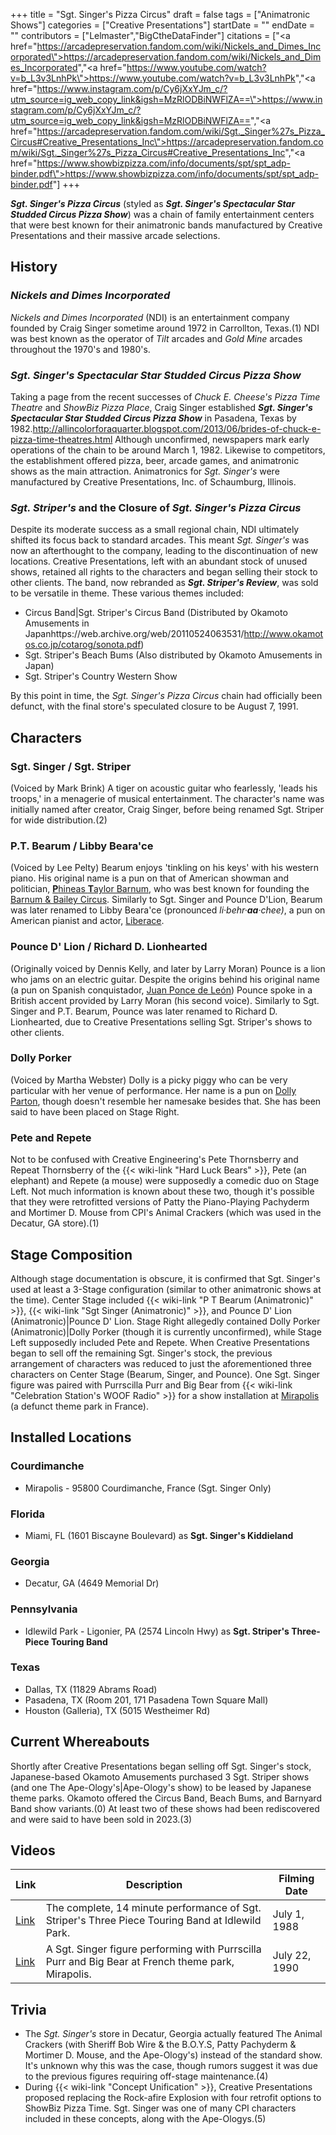 +++
title = "Sgt. Singer's Pizza Circus"
draft = false
tags = ["Animatronic Shows"]
categories = ["Creative Presentations"]
startDate = ""
endDate = ""
contributors = ["Lelmaster","BigCtheDataFinder"]
citations = ["<a href=\"https://arcadepreservation.fandom.com/wiki/Nickels_and_Dimes_Incorporated\">https://arcadepreservation.fandom.com/wiki/Nickels_and_Dimes_Incorporated</a>","<a href=\"https://www.youtube.com/watch?v=b_L3v3LnhPk\">https://www.youtube.com/watch?v=b_L3v3LnhPk</a>","<a href=\"https://www.instagram.com/p/Cy6jXxYJm_c/?utm_source=ig_web_copy_link&igsh=MzRlODBiNWFlZA==\">https://www.instagram.com/p/Cy6jXxYJm_c/?utm_source=ig_web_copy_link&igsh=MzRlODBiNWFlZA==</a>","<a href=\"https://arcadepreservation.fandom.com/wiki/Sgt._Singer%27s_Pizza_Circus#Creative_Presentations_Inc\">https://arcadepreservation.fandom.com/wiki/Sgt._Singer%27s_Pizza_Circus#Creative_Presentations_Inc</a>","<a href=\"https://www.showbizpizza.com/info/documents/spt/spt_adp-binder.pdf\">https://www.showbizpizza.com/info/documents/spt/spt_adp-binder.pdf</a>"]
+++

***Sgt. Singer's Pizza Circus*** (styled as ***Sgt. Singer's Spectacular Star Studded Circus Pizza Show***) was a chain of family entertainment centers that were best known for their animatronic bands manufactured by Creative Presentations and their massive arcade selections.

## History

### *Nickels and Dimes Incorporated*

*Nickels and Dimes Incorporated* (NDI) is an entertainment company founded by Craig Singer sometime around 1972 in Carrollton, Texas.(1) NDI was best known as the operator of *Tilt* arcades and *Gold Mine* arcades throughout the 1970's and 1980's.

### ***Sgt. Singer's Spectacular Star Studded Circus Pizza Show***

Taking a page from the recent successes of *Chuck E. Cheese's Pizza Time Theatre* and *ShowBiz Pizza Place*, Craig Singer established ***Sgt. Singer's Spectacular Star Studded Circus Pizza Show*** in Pasadena, Texas by 1982.http://allincolorforaquarter.blogspot.com/2013/06/brides-of-chuck-e-pizza-time-theatres.html Although unconfirmed, newspapers mark early operations of the chain to be around March 1, 1982. Likewise to competitors, the establishment offered pizza, beer, arcade games, and animatronic shows as the main attraction. Animatronics for *Sgt. Singer's* were manufactured by Creative Presentations, Inc. of Schaumburg, Illinois.

### *Sgt. Striper's* and the Closure of *Sgt. Singer's Pizza Circus*

Despite its moderate success as a small regional chain, NDI ultimately shifted its focus back to standard arcades. This meant *Sgt. Singer's* was now an afterthought to the company, leading to the discontinuation of new locations. Creative Presentations, left with an abundant stock of unused shows, retained all rights to the characters and began selling their stock to other clients. The band, now rebranded as ***Sgt. Striper's Review***, was sold to be versatile in theme. These various themes included:

- Circus Band|Sgt. Striper's Circus Band (Distributed by Okamoto Amusements in Japanhttps://web.archive.org/web/20110524063531/http://www.okamotos.co.jp/cotarog/sonota.pdf)
- Sgt. Striper's Beach Bums (Also distributed by Okamoto Amusements in Japan)
- Sgt. Striper's Country Western Show

By this point in time, the *Sgt. Singer's Pizza Circus* chain had officially been defunct, with the final store's speculated closure to be August 7, 1991.

## Characters

### Sgt. Singer / Sgt. Striper

(Voiced by Mark Brink) A tiger on acoustic guitar who fearlessly, 'leads his troops,' in a menagerie of musical entertainment. The character's name was initially named after creator, Craig Singer, before being renamed Sgt. Striper for wide distribution.(2)

### P.T. Bearum / Libby Beara'ce

(Voiced by Lee Pelty) Bearum enjoys 'tinkling on his keys' with his western piano. His original name is a pun on that of American showman and politician, [**P**hineas **T**aylor Barnum](https://en.wikipedia.org/wiki/P._T._Barnum), who was best known for founding the [Barnum &amp; Bailey Circus](https://en.wikipedia.org/wiki/Ringling_Bros._and_Barnum_%26_Bailey_Circus). Similarly to Sgt. Singer and Pounce D'Lion, Bearum was later renamed to Libby Beara'ce (pronounced *li·behr·**aa**·chee)*, a pun on American pianist and actor, [Liberace](https://en.wikipedia.org/wiki/Liberace).

### Pounce D' Lion / Richard D. Lionhearted

(Originally voiced by Dennis Kelly, and later by Larry Moran) Pounce is a lion who jams on an electric guitar. Despite the origins behind his original name (a pun on Spanish conquistador, [Juan Ponce de León](https://en.wikipedia.org/wiki/Juan_Ponce_de_Le%C3%B3n)) Pounce spoke in a British accent provided by Larry Moran (his second voice). Similarly to Sgt. Singer and P.T. Bearum, Pounce was later renamed to Richard D. Lionhearted, due to Creative Presentations selling Sgt. Striper's shows to other clients.

### Dolly Porker

(Voiced by Martha Webster) Dolly is a picky piggy who can be very particular with her venue of performance. Her name is a pun on [Dolly Parton](https://en.wikipedia.org/wiki/Dolly_Parton), though doesn't resemble her namesake besides that. She has been said to have been placed on Stage Right.

### Pete and Repete

Not to be confused with Creative Engineering's Pete Thornsberry and Repeat Thornsberry of the {{< wiki-link "Hard Luck Bears" >}}, Pete (an elephant) and Repete (a mouse) were supposedly a comedic duo on Stage Left. Not much information is known about these two, though it's possible that they were retrofitted versions of Patty the Piano-Playing Pachyderm and Mortimer D. Mouse from CPI's Animal Crackers (which was used in the Decatur, GA store).(1)

## Stage Composition

Although stage documentation is obscure, it is confirmed that Sgt. Singer's used at least a 3-Stage configuration (similar to other animatronic shows at the time). Center Stage included {{< wiki-link "P T Bearum (Animatronic)" >}}, {{< wiki-link "Sgt Singer (Animatronic)" >}}, and Pounce D' Lion (Animatronic)|Pounce D' Lion. Stage Right allegedly contained Dolly Porker (Animatronic)|Dolly Porker (though it is currently unconfirmed), while Stage Left supposedly included Pete and Repete. When Creative Presentations began to sell off the remaining Sgt. Singer's stock, the previous arrangement of characters was reduced to just the aforementioned three characters on Center Stage (Bearum, Singer, and Pounce). One Sgt. Singer figure was paired with Purrscilla Purr and Big Bear from {{< wiki-link "Celebration Station's WOOF Radio" >}} for a show installation at [Mirapolis](https://en.wikipedia.org/wiki/Mirapolis) (a defunct theme park in France).

## Installed Locations

### Courdimanche

- Mirapolis - 95800 Courdimanche, France (Sgt. Singer Only)

### Florida

- Miami, FL (1601 Biscayne Boulevard) as **Sgt. Singer's Kiddieland**

### Georgia

- Decatur, GA (4649 Memorial Dr)

### Pennsylvania

- Idlewild Park - Ligonier, PA (2574 Lincoln Hwy) as **Sgt. Striper's Three-Piece Touring Band**

### Texas

- Dallas, TX (11829 Abrams Road)
- Pasadena, TX (Room 201, 171 Pasadena Town Square Mall)
- Houston (Galleria), TX (5015 Westheimer Rd)

## Current Whereabouts

Shortly after Creative Presentations began selling off Sgt. Singer's stock, Japanese-based Okamoto Amusements purchased 3 Sgt. Striper shows (and one The Ape-Ology's|Ape-Ology's show) to be leased by Japanese theme parks. Okamoto offered the Circus Band, Beach Bums, and Barnyard Band show variants.(0) At least two of these shows had been rediscovered and were said to have been sold in 2023.(3)

## Videos

| Link                                        | Description                                                                                        | Filming Date  |
|---------------------------------------------|----------------------------------------------------------------------------------------------------|---------------|
| [Link](https://youtu.be/sGwvdZJCDvY)        | The complete, 14 minute performance of Sgt. Striper's Three Piece Touring Band at Idlewild Park.   | July 1, 1988  |
| [Link](https://youtu.be/MFZUW8F_GHk?t=1663) | A Sgt. Singer figure performing with Purrscilla Purr and Big Bear at French theme park, Mirapolis. | July 22, 1990 |

## Trivia

- The *Sgt. Singer's* store in Decatur, Georgia actually featured The Animal Crackers (with Sheriff Bob Wire &amp; the B.O.Y.S, Patty Pachyderm &amp; Mortimer D. Mouse, and the Ape-Ology's) instead of the standard show. It's unknown why this was the case, though rumors suggest it was due to the previous figures requiring off-stage maintenance.(4)
- During {{< wiki-link "Concept Unification" >}}, Creative Presentations proposed replacing the Rock-afire Explosion with four retrofit options to ShowBiz Pizza Time. Sgt. Singer was one of many CPI characters included in these concepts, along with the Ape-Ologys.(5)